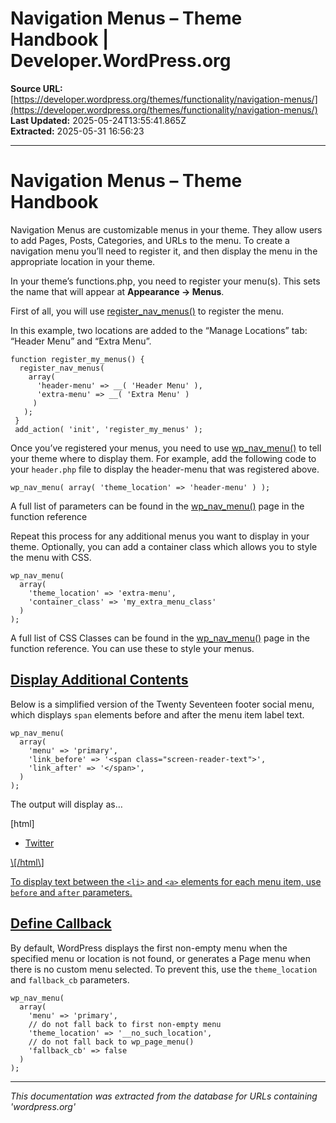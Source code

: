 # Navigation Menus – Theme Handbook | Developer.WordPress.org

**Source URL:** [https://developer.wordpress.org/themes/functionality/navigation-menus/](https://developer.wordpress.org/themes/functionality/navigation-menus/)  
**Last Updated:** 2025-05-24T13:55:41.865Z  
**Extracted:** 2025-05-31 16:56:23

---

# Navigation Menus – Theme Handbook

Navigation Menus are customizable menus in your theme. They allow users to add Pages, Posts, Categories, and URLs to the menu. To create a navigation menu you’ll need to register it, and then display the menu in the appropriate location in your theme.

In your theme’s functions.php, you need to register your menu(s). This sets the name that will appear at **Appearance -> Menus**.

First of all, you will use [register\_nav\_menus()](https://developer.wordpress.org/reference/functions/register_nav_menus/) to register the menu.

In this example, two locations are added to the “Manage Locations” tab: “Header Menu” and “Extra Menu”.

```
function register_my_menus() {
  register_nav_menus(
    array(
      'header-menu' => __( 'Header Menu' ),
      'extra-menu' => __( 'Extra Menu' )
     )
   );
 }
 add_action( 'init', 'register_my_menus' );
```

Once you’ve registered your menus, you need to use [wp\_nav\_menu()](https://developer.wordpress.org/reference/functions/wp_nav_menu/) to tell your theme where to display them. For example, add the following code to your `header.php` file to display the header-menu that was registered above.

```
wp_nav_menu( array( 'theme_location' => 'header-menu' ) );
```

A full list of parameters can be found in the [wp\_nav\_menu()](https://developer.wordpress.org/reference/functions/wp_nav_menu/) page in the function reference

Repeat this process for any additional menus you want to display in your theme. Optionally, you can add a container class which allows you to style the menu with CSS.

```
wp_nav_menu(
  array(
    'theme_location' => 'extra-menu',
    'container_class' => 'my_extra_menu_class'
  )
);
```

A full list of CSS Classes can be found in the [wp\_nav\_menu()](https://developer.wordpress.org/reference/functions/wp_nav_menu/) page in the function reference. You can use these to style your menus.

## [Display Additional Contents](#display-additional-contents)

Below is a simplified version of the Twenty Seventeen footer social menu, which displays `span` elements before and after the menu item label text.

```
wp_nav_menu(
  array(
    'menu' => 'primary',
    'link_before' => '<span class="screen-reader-text">',
    'link_after' => '</span>',
  )
);
```

The output will display as…

\[html\]  
<div class="menu-social-container">  
<ul id="menu-social">  
<li id="menu-item-1">  
<a href="http://twitter.com/"><span class="screen-reader-text">Twitter</span>  
</li>  
</ul>  
</div>  
\[/html\]

To display text between the `<li>` and `<a>` elements for each menu item, use `before` and `after` parameters.

## [Define Callback](#define-callback)

By default, WordPress displays the first non-empty menu when the specified menu or location is not found, or generates a Page menu when there is no custom menu selected. To prevent this, use the `theme_location` and `fallback_cb` parameters.

```
wp_nav_menu(
  array(
    'menu' => 'primary',
    // do not fall back to first non-empty menu
    'theme_location' => '__no_such_location',
    // do not fall back to wp_page_menu()
    'fallback_cb' => false
  )
);
```

---

*This documentation was extracted from the database for URLs containing 'wordpress.org'*
